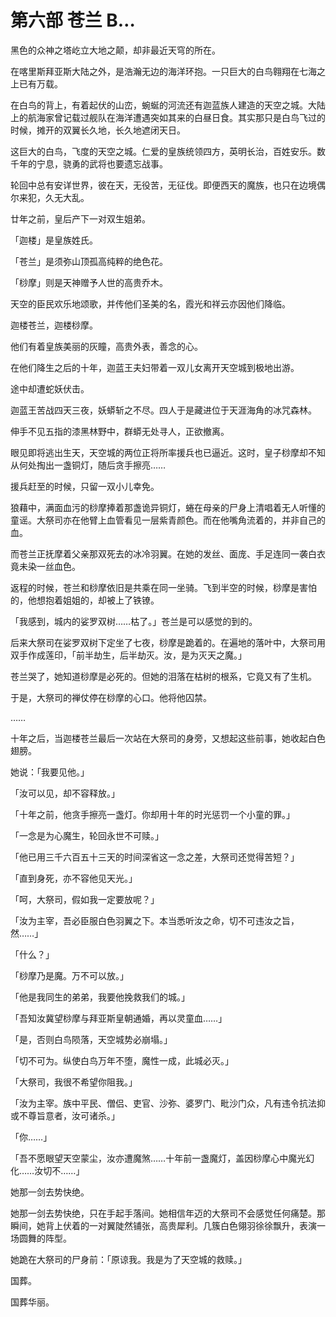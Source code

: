 # 第六部 苍兰 B…

黑色的众神之塔屹立大地之颠，却非最近天穹的所在。

在喀里斯拜亚斯大陆之外，是浩瀚无边的海洋环抱。一只巨大的白鸟翱翔在七海之上已有万载。

在白鸟的背上，有着起伏的山峦，蜿蜒的河流还有迦蓝族人建造的天空之城。大陆上的航海家曾记载过舰队在海洋遭遇突如其来的白昼日食。其实那只是白鸟飞过的时候，摊开的双翼长久地，长久地遮闭天日。

这巨大的白鸟，飞度的天空之城。仁爱的皇族统领四方，英明长治，百姓安乐。数千年的宁息，骁勇的武将也要遗忘战事。

轮回中总有安详世界，彼在天，无役苦，无征伐。即便西天的魔族，也只在边境偶尔来犯，久无大乱。

廿年之前，皇后产下一对双生姐弟。

「迦楼」是皇族姓氏。

「苍兰」是须弥山顶孤高纯粹的绝色花。

「桫摩」则是天神赠予人世的高贵乔木。

天空的臣民欢乐地颂歌，并传他们圣美的名，霞光和祥云亦因他们降临。

迦楼苍兰，迦楼桫摩。

他们有着皇族美丽的灰瞳，高贵外表，善念的心。

在他们降生之后的十年，迦蓝王夫妇带着一双儿女离开天空城到极地出游。

途中却遭蛇妖伏击。

迦蓝王苦战四天三夜，妖蟒斩之不尽。四人于是藏进位于天涯海角的冰咒森林。

伸手不见五指的漆黑林野中，群蟒无处寻人，正欲撤离。

眼见即将逃出生天，天空城的两位正将所率援兵也已逼近。这时，皇子桫摩却不知从何处掏出一盏铜灯，随后贪手擦亮……

援兵赶至的时候，只留一双小儿幸免。

狼藉中，满面血污的桫摩捧着那盏诡异铜灯，蜷在母亲的尸身上清唱着无人听懂的童谣。大祭司亦在他臂上血管看见一层紫青颜色。而在他嘴角流着的，并非自己的血。

而苍兰正抚摩着父亲那双死去的冰冷羽翼。在她的发丝、面庞、手足连同一袭白衣竟未染一丝血色。

返程的时候，苍兰和桫摩依旧是共乘在同一坐骑。飞到半空的时候，桫摩是害怕的，他想抱着姐姐的，却被上了铁镣。

「我感到，城内的娑罗双树……枯了。」苍兰是可以感觉的到的。

后来大祭司在娑罗双树下定坐了七夜，桫摩是跪着的。在遍地的落叶中，大祭司用双手作成莲印，「前半劫生，后半劫灭。汝，是为灭天之魔。」

苍兰哭了，她知道桫摩是必死的。但她的泪落在枯树的根系，它竟又有了生机。

于是，大祭司的禅仗停在桫摩的心口。他将他囚禁。

……

十年之后，当迦楼苍兰最后一次站在大祭司的身旁，又想起这些前事，她收起白色翅膀。

她说：「我要见他。」

「汝可以见，却不容释放。」

「十年之前，他贪手擦亮一盏灯。你却用十年的时光惩罚一个小童的罪。」

「一念是为心魔生，轮回永世不可赎。」

「他已用三千六百五十三天的时间深省这一念之差，大祭司还觉得苦短？」

「直到身死，亦不容他见天光。」

「呵，大祭司，假如我一定要放呢？」

「汝为主宰，吾必臣服白色羽翼之下。本当悉听汝之命，切不可违汝之旨，然……」

「什么？」

「桫摩乃是魔。万不可以放。」

「他是我同生的弟弟，我要他挽救我们的城。」

「吾知汝冀望桫摩与拜亚斯皇朝通婚，再以灵童血……」

「是，否则白鸟陨落，天空城势必崩塌。」

「切不可为。纵使白鸟万年不堕，魔性一成，此城必灭。」

「大祭司，我很不希望你阻我。」

「汝为主宰。族中平民、僧侣、吏官、沙弥、婆罗门、毗沙门众，凡有违令抗法抑或不尊旨意者，汝可诸杀。」

「你……」

「吾不愿眼望天空蒙尘，汝亦遭魔煞……十年前一盏魔灯，盖因桫摩心中魔光幻化……汝切不……」

她那一剑去势快绝。

她那一剑去势快绝，只在手起手落间。她相信年迈的大祭司不会感觉任何痛楚。那瞬间，她背上伏着的一对翼陡然铺张，高贵犀利。几簇白色翎羽徐徐飘升，表演一场圆舞的阵型。

她跪在大祭司的尸身前：「原谅我。我是为了天空城的救赎。」

国葬。

国葬华丽。

